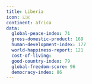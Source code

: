 ```yaml
---
title: Liberia
icon: 🇱🇷
continent: africa
data:
  global-peace-index: 71
  gross-domestic-product: 169
  human-development-index: 177
  world-happiness-report: 121
  cost-of-living:
  good-country-index: 79
  global-freedom-score: 96
  democracy-index: 86
---
```


